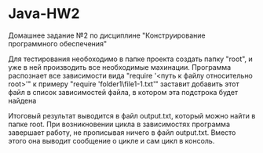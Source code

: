 # Java-HW2
Домашнее задание №2 по дисциплине "Конструирование программного обеспечения"

Для тестирования необоходимо в папке проекта создать папку "root",
и уже в ней производить все необходимые махинации.
Программа распознает все зависимости вида "require '<путь к файлу относительно root>'"
к примеру "require 'folder1\file1-1.txt'" заставит добавить этот файл в список
зависимостей файла, в котором эта подстрока будет найдена

Итоговый результат выводится в файл output.txt, который можно найти в папке root.
При возникновении цикла в зависимостях программа завершает работу, не прописывая
ничего в файл output.txt. Вместо этого она выводит сообщение о цикле и сам цикл
в консоль.
